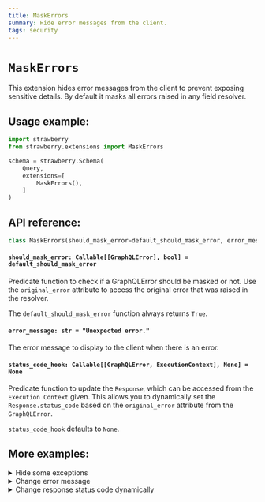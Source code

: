 ```yaml
---
title: MaskErrors
summary: Hide error messages from the client.
tags: security
---
```


# `MaskErrors`

This extension hides error messages from the client to prevent exposing
sensitive details. By default it masks all errors raised in any field resolver.

## Usage example:

```python
import strawberry
from strawberry.extensions import MaskErrors

schema = strawberry.Schema(
    Query,
    extensions=[
        MaskErrors(),
    ]
)
```

## API reference:

```python
class MaskErrors(should_mask_error=default_should_mask_error, error_message="Unexpected error.", status_code_hook=None)
```

#### `should_mask_error: Callable[[GraphQLError], bool] = default_should_mask_error`

Predicate function to check if a GraphQLError should be masked or not. Use the
`original_error` attribute to access the original error that was raised in the
resolver.

<Note>

The `default_should_mask_error` function always returns `True`.

</Note>

#### `error_message: str = "Unexpected error."`

The error message to display to the client when there is an error.

#### `status_code_hook: Callable[[GraphQLError, ExecutionContext], None] = None`

Predicate function to update the `Response`, which can be accessed from the
`Execution Context` given. This allows you to dynamically set the `Response.status_code`
based on the `original_error` attribute from the `GraphQLError`.

<Note>

`status_code_hook` defaults to `None`.

## More examples:

<details>
  <summary>Hide some exceptions</summary>

```python
import strawberry
from strawberry.extensions import MaskErrors
from graphql.error import GraphQLError

class VisibleError(Exception):
    pass

def should_mask_error(error: GraphQLError) -> bool:
    original_error = error.original_error
    if original_error and isinstance(original_error, VisibleError):
        return False

    return True

schema = strawberry.Schema(
    Query,
    extensions=[
        MaskErrors(should_mask_error=should_mask_error),
    ]
)
```

</details>

<details>
  <summary>Change error message</summary>

```python
import strawberry
from strawberry.extensions import MaskErrors

schema = strawberry.Schema(
    Query,
    extensions=[
        MaskErrors(error_message="Oh no! An error occured. Very sorry about that."),
    ]
)
```

</details>

<details>
  <summary>Change response status code dynamically</summary>

```python
import strawberry
from strawberry.extensions import MaskErrors
from graphql.error import GraphQLError
from strawberry.types import ExecutionContext

VISIBLE_ERROR_STATUS_CODE = 400
HIDDEN_ERROR_STATUS_CODE = 500

class VisibleError(Exception):
    pass

def should_mask_error(error: GraphQLError) -> bool:
    original_error = error.original_error
    if original_error and isinstance(
        original_error, (VisibleError, PermissionError)
    ):
        return False
    return True

def status_code_hook(error: GraphQLError, execution_context: ExecutionContext) -> None:
    """Getting the response from the execution context depends on your context configuration.
    This example uses the default FastAPI config."""
    response = execution_context.context['response'] # change depending on your context config
    if response:
        if should_mask_error(error):
            response.status_code = HIDDEN_ERROR_STATUS_CODE
        else:
            response.status_code = VISIBLE_ERROR_STATUS_CODE


schema = strawberry.Schema(
    Query,
    extensions=[
        MaskErrors(should_mask_error=should_mask_error, status_code_hook=status_code_hook),
    ]
)
```

</details>
